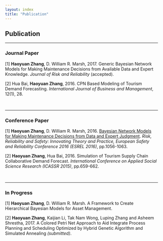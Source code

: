 ```yaml
---
layout: index
title: "Publication"
---
```



<h2>Publication</h2>
<hr>
<h3> Journal Paper</h3>
[1] <b>Haoyuan Zhang</b>, D. William R. Marsh, 2017. Generic Bayesian Network Models for Making Maintenance Decisions from Available Data and Expert Knowledge. <i>Journal of Risk and Reliability</i> (accepted).

<p>[2] Hua Bai, <b>Haoyuan Zhang</b>, 2016. CPN Based Modeling of Tourism Demand Forecasting. <i>International Journal of Business and Management</i>, 12(1), 28.</p>

   
<p> &nbsp;</p>

<hr>

<h3>Conference Paper</h3>
[1] <b>Haoyuan Zhang</b>, D. William R. Marsh, 2016. <a href="https://qmro.qmul.ac.uk/xmlui/bitstream/handle/123456789/13065/Marsh%20Bayesian%20Network%20Models%20for%20Making%202016%20Accepted.pdf?sequence=1">Bayesian Network Models for Making Maintenance Decisions from Data and Expert Judgment</a>. <i> 
Risk, Reliability and Safety: Innovating Theory and Practice, European Safety and Reliability Conference 2016 (ESREL 2016)</i>, pp.1056-1063.


<p>[2] <b>Haoyuan Zhang</b>, Hua Bai, 2016. Simulation of Tourism Supply Chain Collaborative Demand Forecast. <i>International Conference on Applied Social Science Research (ICASSR 2015)</i>, pp.659-662.
</p>
<p> &nbsp;</p>

   
<hr>


<h3>In Progress</h3>
[1] <b>Haoyuan Zhang</b>, D. William R. Marsh. A Framework to Create Hierarchical Bayesian Models for Asset Management.
<p>[2] <b>Haoyuan Zhang</b>, Kaijian Li, Tak Nam Wong, Luping Zhang and Asheem Shrestha, 2017. A Colored Petri Net Approach to Aid Integrate Process Planning and Scheduling Optimized by Hybrid Genetic Algorithm and Simulated Annealing <i>(submitted)</i>.</p>
